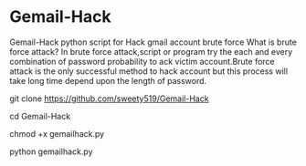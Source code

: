 # Gemail-Hack


Gemail-Hack
python script for Hack gmail account brute force
What is brute force attack?
In brute force attack,script or program try the each and every combination of password probability
to ack victim account.Brute force attack is the only successful method to hack account
but this process will take long time depend upon the length of password.

git clone https://github.com/sweety519/Gemail-Hack

cd Gemail-Hack

chmod +x gemailhack.py

python gemailhack.py

